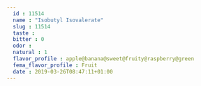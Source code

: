```yaml
---
  id : 11514
  name : "Isobutyl Isovalerate"
  slug : 11514
  taste : 
  bitter : 0
  odor : 
  natural : 1
  flavor_profile : apple@banana@sweet@fruity@raspberry@green
  fema_flavor_profile : Fruit
  date : 2019-03-26T08:47:11+01:00
---
```



